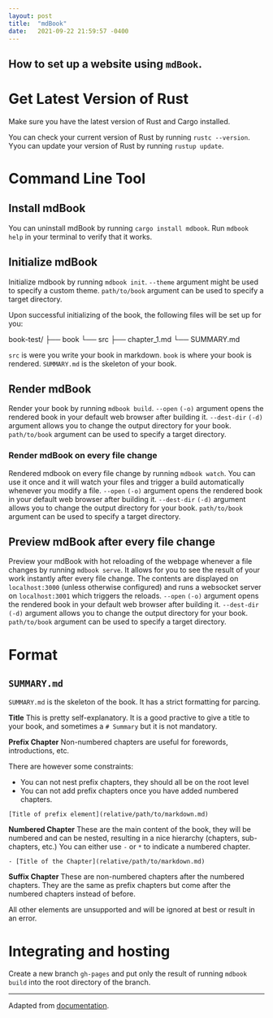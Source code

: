 ```yaml
---
layout: post
title:  "mdBook"
date:   2021-09-22 21:59:57 -0400
---
```


How to set up a website using `mdBook`.
---

# Get Latest Version of Rust

Make sure you have the latest version of Rust and Cargo installed. 

You can check your current version of Rust by running `rustc --version`.
Yyou can update your version of Rust by running `rustup update`.

# Command Line Tool

## Install mdBook 

You can uninstall mdBook by running `cargo install mdbook`.
Run `mdbook help` in your terminal to verify that it works. 

## Initialize mdBook

Initialize mdbook by running `mdbook init`.
`--theme` argument might be used to specify a custom theme.
`path/to/book` argument can be used to specify a target directory.

Upon successful initializing of the book, the following files will be set up for you:

book-test/
├── book 
└── src 
    ├── chapter_1.md
    └── SUMMARY.md

`src` is were you write your book in markdown. 
`book` is where your book is rendered. 
`SUMMARY.md` is the skeleton of your book.


## Render mdBook 

Render your book by running `mdbook build`.
`--open` `(-o)` argument opens the rendered book in your default web browser after building it.
`--dest-dir` `(-d)` argument allows you to change the output directory for your book.
`path/to/book` argument can be used to specify a target directory.

### Render mdBook on every file change

Rendered mdbook on every file change by running `mdbook watch`.
You can use it once and it will watch your files and trigger a build automatically whenever you modify a file.
`--open` `(-o)` argument opens the rendered book in your default web browser after building it.
`--dest-dir` `(-d)` argument allows you to change the output directory for your book.
`path/to/book` argument can be used to specify a target directory.

## Preview mdBook after every file change

Preview your mdBook with hot reloading of the webpage whenever a file changes by running `mdbook serve`. 
It allows for you to see the result of your work instantly after every file change.
The contents are displayed on `localhost:3000` (unless otherwise configured) and runs a websocket server on `localhost:3001` which triggers the reloads.
`--open` `(-o)` argument opens the rendered book in your default web browser after building it.
`--dest-dir` `(-d)` argument allows you to change the output directory for your book.
`path/to/book` argument can be used to specify a target directory.

# Format

## `SUMMARY.md`

`SUMMARY.md` is the skeleton of the book. It has a strict formatting for parcing.

**Title** This is pretty self-explanatory. It is a good practive to give a title to your book, and sometimes a `# Summary` but it is not mandatory.

**Prefix Chapter** Non-numbered chapters are useful for forewords, introductions, etc. 

There are however some constraints:
* You can not nest prefix chapters, they should all be on the root level
* You can not add prefix chapters once you have added numbered chapters.

`[Title of prefix element](relative/path/to/markdown.md)`

**Numbered Chapter** These are the main content of the book, they will be numbered and can be nested, resulting in a nice hierarchy (chapters, sub-chapters, etc.)
You can either use `-` or `*` to indicate a numbered chapter.

`- [Title of the Chapter](relative/path/to/markdown.md)`

**Suffix Chapter** These are non-numbered chapters after the numbered chapters. They are the same as prefix chapters but come after the numbered chapters instead of before.


All other elements are unsupported and will be ignored at best or result in an error.

# Integrating and hosting

Create a new branch `gh-pages` and put only the result of running `mdbook build` into the root directory of the branch.

---

Adapted from [documentation](https://rust-lang.github.io/mdBook/index.html).